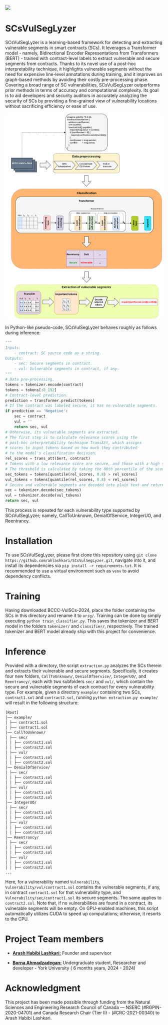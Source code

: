 ![](https://github.com/ahlashkari/SCsVulSegLyzer/blob/main/bccc.jpg)

# SCsVulSegLyzer
SCsVulSegLyzer is a learning-based framework for detecting and extracting vulnerable segments in smart contracts (SCs). It leverages a Transformer model - namely, Bidirectional Encoder Representations from Transformers (BERT) - trained with contract-level labels to extract vulnerable and secure segments from contracts. Thanks to its novel use of a post-hoc interpretability technique, it highlights vulnerable segments without the need for expensive line-level annotations during training, and it improves on graph-based methods by avoiding their costly pre-processing phase. Covering a broad range of SC vulnerabilities, SCsVulSegLyzer outperforms prior methods in terms of accuracy and computational complexity. Its goal is to aid developers and security auditors in accurately analyzing the security of SCs by providing a fine-grained view of vulnerability locations without sacrificing efficiency or ease of use.

![Diagram of model.](./model.svg)

In Python-like pseudo-code, SCsVulSegLyzer behaves roughly as follows during inference:

```python
"""
Inputs:
    - contract: SC source code as a string.
Outputs:
    - sec: Secure segments in contract.
    - vul: Vulnerable segments in contract, if any.
"""
# Data pre-processing.
tokens = tokenizer.encode(contract)
tokens = tokens[:8_192]
# Contract-level prediction.
prediction = transformer.predict(tokens)
# If the contract was labeled secure, it has no vulnerable segments.
if prediction == 'Negative':
    sec = contract
    vul = ''
    return sec, vul
# Otherwise, its vulnerable segments are extracted.
# The first step is to calculate relevance scores using the
# post-hoc interpretability technique TransAtt, which assigns
# scores to input tokens based on how much they contributed
# to the model's classification decision.
rel_scores = trans_att(bert, contract)
# Tokens with a low relevance score are secure, and those with a high score are vulnerable.
# The threshold is calculated by taking the 80th percentile of the scores.
sec_tokens = tokens[quantile(rel_scores, 0.8) > rel_scores]
vul_tokens = tokens[quantile(rel_scores, 0.8) < rel_scores]
# Secure and vulnerable segments are decoded into plain text and returned.
sec = tokenizer.decode(sec_tokens)
vul = tokenizer.decode(vul_tokens)
return sec, vul
```

This process is repeated for each vulnerability type supported by SCsVulSegLyzer; namely, CallToUnknown, DenialOfService, IntegerUO, and Reentrancy.

# Installation

To use SCsVulSegLyzer, please first clone this repository using ```git clone https://github.com/ahlashkari/SCsVulSegLyzer.git```, navigate into it, and install its dependencies via ```pip install -r requirements.txt```. It is recommended to use a virtual environment such as ```venv``` to avoid dependency conflicts.

# Training

Having downloaded BCCC-VulSCs-2024, place the folder containing the SCs in this directory and rename it to ```orig/```. Training can be done by simply executing ```python train_classifier.py```. This saves the tokenizer and BERT model in the folders ```tokenizer/``` and ```classifier/```, respectively. The trained tokenizer and BERT model already ship with this project for convenience.

# Inference

Provided with a directory, the script ```extraction.py``` analyzes the SCs therein and extracts their vulnerable and secure segments. Specifically, it creates four new folders, ```CallToUnknown/```, ```DenialOfService/```, ```IntegerUO/```, and ```Reentrancy/```, each with two subfolders ```sec/``` and ```vul/```, which contain the secure and vulnerable segments of each contract for every vulnerability type. For example, given a directory ```example/``` containing two SCs, ```contract1.sol``` and ```contract2.sol```, running ```python extraction.py example/``` will result in the following structure:

```
[Root]
│── example/
│ ├── contract1.sol
| ├── contract1.sol
│── CallToUnknown/
│ ├── sec/
│ │ ├── contract1.sol
│ │ ├── contract2.sol
│ ├── vul/
│ │ ├── contract1.sol
│ │ ├── contract2.sol
│── DenialOfService/
│ ├── sec/
│ │ ├── contract1.sol
│ │ ├── contract2.sol
│ ├── vul/
│ │ ├── contract1.sol
│ │ ├── contract2.sol
│── IntegerUO/
│ ├── sec/
│ │ ├── contract1.sol
│ │ ├── contract2.sol
│ ├── vul/
│ │ ├── contract1.sol
│ │ ├── contract2.sol
│── Reentrancy/
│ ├── sec/
│ │ ├── contract1.sol
│ │ ├── contract2.sol
│ ├── vul/
│ │ ├── contract1.sol
│ │ ├── contract2.sol
...
```

Here, for a vulnerability named ```Vulnerability```, ```Vulnerability/vul/contract1.sol``` contains the vulnerable segments, if any, in contract ```contract1.sol``` for that vulnerability type, and ```Vulnerability/sec/contract1.sol``` its secure segments. The same applies to ```contract2.sol```. Note that, if no vulnerabilities are found in a contract, its vulnerable segments will be empty. On GPU-enabled machines, this script automatically utilizes CUDA to speed up computations; otherwise, it resorts to the CPU.

# Project Team members

* [**Arash Habibi Lashkari:**](http://ahlashkari.com/index.asp) Founder and supervisor

* [**Borna Ahmadzadegan:**](https://github.com/BobMcDear) Undergraduate student, Researcher and developer - York University ( 6 months years, 2024 - 2024)


# Acknowledgment

This project has been made possible through funding from the Natural Sciences and Engineering Research Council of Canada — NSERC (#RGPIN-2020-04701) and Canada Research Chair (Tier II) - (#CRC-2021-00340) to Arash Habibi Lashkari.
